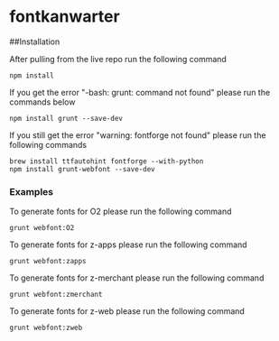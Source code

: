 # fontkanwarter

##Installation

After pulling from the live repo run the following command

```
npm install
```

If you get the error "-bash: grunt: command not found" please run the commands below

```
npm install grunt --save-dev
```


If you still get the error "warning: fontforge not found" please run the following commands

```
brew install ttfautohint fontforge --with-python
npm install grunt-webfont --save-dev
```



###  Examples

To generate fonts for O2 please run the following command

```
grunt webfont:O2
```

To generate fonts for z-apps please run the following command

```
grunt webfont:zapps
```

To generate fonts for z-merchant please run the following command

```
grunt webfont:zmerchant
```

To generate fonts for z-web please run the following command

```
grunt webfont:zweb
```



